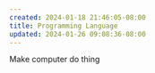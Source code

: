 ```yaml
---
created: 2024-01-18 21:46:05-08:00
title: Programming Language
updated: 2024-01-26 09:08:36-08:00
---
```


Make computer do thing